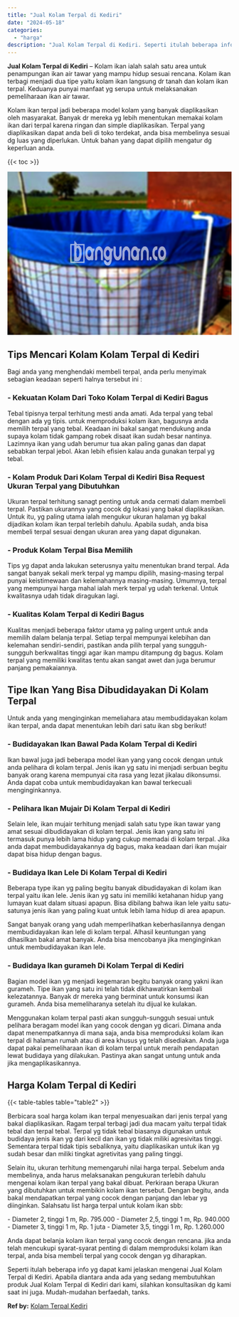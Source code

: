 ```yaml
---
title: "Jual Kolam Terpal di Kediri"
date: "2024-05-18"
categories: 
  - "harga"
description: "Jual Kolam Terpal di Kediri. Seperti itulah beberapa info yg dapat kami jelaskan mengenai Jual Kolam Terpal di Kediri. Apabila diantara anda ada yang sedang..."
---
```


**Jual Kolam Terpal di Kediri** – Kolam ikan ialah salah satu area untuk penampungan ikan air tawar yang mampu hidup sesuai rencana. Kolam ikan terbagi menjadi dua tipe yaitu kolam ikan langsung dr tanah dan kolam ikan terpal. Keduanya punyai manfaat yg serupa untuk melaksanakan pemeliharaan ikan air tawar.

Kolam ikan terpal jadi beberapa model kolam yang banyak diaplikasikan oleh masyarakat. Banyak dr mereka yg lebih menentukan memakai kolam ikan dari terpal karena ringan dan simple diaplikasikan. Terpal yang diaplikasikan dapat anda beli di toko terdekat, anda bisa membelinya sesuai dg luas yang diperlukan. Untuk bahan yang dapat dipilih mengatur dg keperluan anda.

{{< toc >}}

![Jual Kolam Terpal di Kediri](/images/jual-kolam-terpal-54.png)

## Tips Mencari Kolam Kolam Terpal di Kediri

Bagi anda yang menghendaki membeli terpal, anda perlu menyimak sebagian keadaan seperti halnya tersebut ini :

### \- Kekuatan Kolam Dari Toko Kolam Terpal di Kediri Bagus

Tebal tipisnya terpal terhitung mesti anda amati. Ada terpal yang tebal dengan ada yg tipis. untuk memproduksi kolam ikan, bagusnya anda memilih terpal yang tebal. Keadaan ini bakal sangat mendukung anda supaya kolam tidak gampang robek disaat ikan sudah besar nantinya. Lazimnya ikan yang udah berumur tua akan paling ganas dan dapat sebabkan terpal jebol. Akan lebih efisien kalau anda gunakan terpal yg tebal.

### \- Kolam Produk Dari Kolam Terpal di Kediri Bisa Request Ukuran Terpal yang Dibutuhkan

Ukuran terpal terhitung sanagt penting untuk anda cermati dalam membeli terpal. Pastikan ukurannya yang cocok dg lokasi yang bakal diaplikasikan. Untuk itu, yg paling utama ialah mengukur ukuran halaman yg bakal dijadikan kolam ikan terpal terlebih dahulu. Apabila sudah, anda bisa membeli terpal sesuai dengan ukuran area yang dapat digunakan.

### \- Produk Kolam Terpal Bisa Memilih

Tips yg dapat anda lakukan seterusnya yaitu menentukan brand terpal. Ada sangat banyak sekali merk terpal yg mampu dipilih, masing-masing terpal punyai keistimewaan dan kelemahannya masing-masing. Umumnya, terpal yang mempunyai harga mahal ialah merk terpal yg udah terkenal. Untuk kwalitasnya udah tidak diragukan lagi.

### \- Kualitas Kolam Terpal di Kediri Bagus

Kualitas menjadi beberapa faktor utama yg paling urgent untuk anda memilih dalam belanja terpal. Setiap terpal mempunyai kelebihan dan kelemahan sendiri-sendiri, pastikan anda pilih terpal yang sungguh-sungguh berkwalitas tinggi agar ikan mampu ditampung dg bagus. Kolam terpal yang memiliki kwalitas tentu akan sangat awet dan juga berumur panjang pemakaiannya.

## Tipe Ikan Yang Bisa Dibudidayakan Di Kolam Terpal

Untuk anda yang menginginkan memeliahara atau membudidayakan kolam ikan terpal, anda dapat menentukan lebih dari satu ikan sbg berikut!

### \- Budidayakan Ikan Bawal Pada Kolam Terpal di Kediri

Ikan bawal juga jadi beberapa model ikan yang yang cocok dengan untuk anda pelihara di kolam terpal. Jenis ikan yg satu ini menjadi serbuan begitu banyak orang karena mempunyai cita rasa yang lezat jikalau dikonsumsi. Anda dapat coba untuk membudidayakan kan bawal terkecuali menginginkannya.

### \- Pelihara Ikan Mujair Di Kolam Terpal di Kediri

Selain lele, ikan mujair terhitung menjadi salah satu type ikan tawar yang amat sesuai dibudidayakan di kolam terpal. Jenis ikan yang satu ini termasuk punya lebih lama hidup yang cukup memadai di kolam terpal. Jika anda dapat membudidayakannya dg bagus, maka keadaan dari ikan mujair dapat bisa hidup dengan bagus.

### \- Budidaya Ikan Lele Di Kolam Terpal di Kediri

Beberapa type ikan yg paling begitu banyak dibudidayakan di kolam ikan terpal yaitu ikan lele. Jenis ikan yg satu ini memiliki ketahanan hidup yang lumayan kuat dalam situasi apapun. Bisa dibilang bahwa ikan lele yaitu satu-satunya jenis ikan yang paling kuat untuk lebih lama hidup di area apapun.

Sangat banyak orang yang udah memperlihatkan keberhasilannya dengan membudidayakan ikan lele di kolam terpal. Alhasil keuntungan yang dihasilkan bakal amat banyak. Anda bisa mencobanya jika menginginkan untuk membudidayakan ikan lele.

### \- Budidaya Ikan gurameh Di Kolam Terpal di Kediri

Bagian model ikan yg menjadi kegemaran begitu banyak orang yakni ikan gurameh. Tipe ikan yang satu ini telah tidak dikhawatirkan kembali kelezatannya. Banyak dr mereka yang berminat untuk konsumsi ikan gurameh. Anda bisa memeliharanya setelah itu dijual ke kulakan.

Menggunakan kolam terpal pasti akan sungguh-sungguh sesuai untuk pelihara beragam model ikan yang cocok dengan yg dicari. Dimana anda dapat menempatkannya di mana saja, anda bisa memproduksi kolam ikan terpal di halaman rumah atau di area khusus yg telah disediakan. Anda juga dapat pakai pemeliharaan ikan di kolam terpal untuk meraih pendapatan lewat budidaya yang dilakukan. Pastinya akan sangat untung untuk anda jika mengaplikasikannya.

## Harga Kolam Terpal di Kediri

{{< table-tables table="table2" >}}

Berbicara soal harga kolam ikan terpal menyesuaikan dari jenis terpal yang bakal diaplikasikan. Ragam terpal terbagi jadi dua macam yaitu terpal tidak tebal dan terpal tebal. Terpal yg tidak tebal biasanya digunakan untuk budidaya jenis ikan yg dari kecil dan ikan yg tidak miliki agresivitas tinggi. Sementara terpal tidak tipis sebaliknya, yaitu diaplikasikan untuk ikan yg sudah besar dan miliki tingkat agretivitas yang paling tinggi.

Selain itu, ukuran terhitung memengaruhi nilai harga terpal. Sebelum anda membelinya, anda harus melaksanakan pengukuran terlebih dahulu mengenai kolam ikan terpal yang bakal dibuat. Perkiraan berapa Ukuran yang dibutuhkan untuk membikin kolam ikan tersebut. Dengan begitu, anda bakal mendapatkan terpal yang cocok dengan panjang dan lebar yg diinginkan. Salahsatu list harga terpal untuk kolam ikan sbb:

\- Diameter 2, tinggi 1 m, Rp. 795.000 - Diameter 2,5, tinggi 1 m, Rp. 940.000 - Diameter 3, tinggi 1 m, Rp. 1 juta - Diameter 3,5, tinggi 1 m, Rp. 1.260.000

Anda dapat belanja kolam ikan terpal yang cocok dengan rencana. jika anda telah mencukupi syarat-syarat penting di dalam memproduksi kolam ikan terpal, anda bisa membeli terpal yang cocok dengan yg diharapkan.

Seperti itulah beberapa info yg dapat kami jelaskan mengenai Jual Kolam Terpal di Kediri. Apabila diantara anda ada yang sedang membutuhkan produk Jual Kolam Terpal di Kediri dari kami, silahkan konsultasikan dg kami saat ini juga. Mudah-mudahan berfaedah, tanks.

**Ref by:** [Kolam Terpal Kediri](https://id.wikipedia.org/wiki/Kolam)
